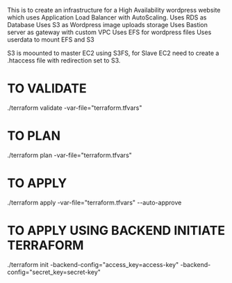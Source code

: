 This is to create an infrastructure for a High Availability wordpress website which uses Application Load Balancer with AutoScaling.
Uses RDS as Database
Uses S3 as Wordpress image uploads storage
Uses Bastion server as gateway with custom VPC
Uses EFS for wordpress files
Uses userdata to mount EFS and S3

S3 is moounted to master EC2 using S3FS, for Slave EC2 need to create a .htaccess file with redirection set to S3.


# TO VALIDATE
./terraform validate -var-file="terraform.tfvars"

# TO PLAN
./terraform plan -var-file="terraform.tfvars"

# TO APPLY
./terraform apply -var-file="terraform.tfvars" --auto-approve

# TO APPLY USING BACKEND INITIATE TERRAFORM
./terraform init -backend-config="access_key=access-key" -backend-config="secret_key=secret-key"
